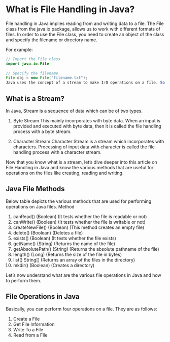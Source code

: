 # What is File Handling in Java?
File handling in Java implies reading from and writing data to a file. The File class from the java.io package, allows us to work with different formats of files. In order to use the File class, you need to create an object of the class and specify the filename or directory name.

For example:
```java
// Import the File class
import java.io.File
 
// Specify the filename
File obj = new File("filename.txt");
Java uses the concept of a stream to make I/O operations on a file. So let’s now understand what is a Stream in Java.
```

## What is a Stream?
In Java, Stream is a sequence of data which can be of two types.
1. Byte Stream
This mainly incorporates with byte data. When an input is provided and executed with byte data, then it is called the file handling process with a byte stream.

2. Character Stream
Character Stream is a stream which incorporates with characters. Processing of input data with character is called the file handling process with a character stream.

Now that you know what is a stream, let’s dive deeper into this article on File Handling in Java and know the various methods that are useful for operations on the files like creating, reading and writing.

## Java File Methods
Below table depicts the various methods that are used for performing operations on Java files.
Method
1. canRead()	(Boolean)	(It tests whether the file is readable or not)
2. canWrite()	(Boolean)	(It tests whether the file is writable or not)
3. createNewFile()	(Boolean)	(This method creates an empty file)
4. delete()	(Boolean)	(Deletes a file)
5. exists()	(Boolean)	(It tests whether the file exists)
6. getName()	(String)	(Returns the name of the file)
7. getAbsolutePath()	(String)	(Returns the absolute pathname of the file)
8. length()	(Long)	(Returns the size of the file in bytes)
9. list()	String[]	(Returns an array of the files in the directory)
10. mkdir()	(Boolean)	(Creates a directory)

Let’s now understand what are the various file operations in Java and how to perform them.

## File Operations in Java
Basically, you can perform four operations on a file. They are as follows:
1. Create a File
2. Get File Information
3. Write To a File
4. Read from a File

